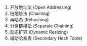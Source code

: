 1. 开放地址法 (Open Addressing)
2. 链地址法 (Chaining)
3. 再哈希 (Rehashing)
4. 分离链接法 (Separate Chaining)
5. 动态扩容 (Dynamic Resizing)
6. 辅助哈希表 (Secondary Hash Table)
